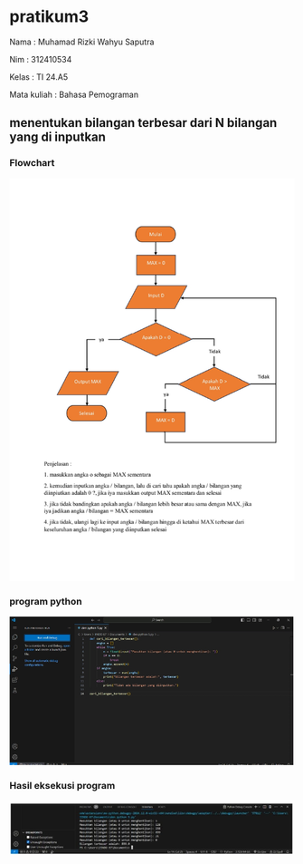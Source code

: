 # pratikum3
Nama : Muhamad Rizki Wahyu Saputra <p>
Nim : 312410534 <p>
Kelas : TI 24.A5 <p>
Mata kuliah : Bahasa Pemograman  <p>
## menentukan bilangan terbesar dari N bilangan yang di inputkan
### Flowchart
![gambar 1](foto1.jpeg)

### program python
![gambar 2](foto2.jpeg)

### Hasil eksekusi program
![gambar 3](foto3.jpeg)

